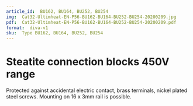```yaml
---
article_id:  BU162, BU164, BU252, BU254
img:  Cat32-Ultimheat-EN-P56-BU162-BU164-BU252-BU254-20200209.jpg
pdf:  Cat32-Ultimheat-EN-P56-BU162-BU164-BU252-BU254-20200209.pdf
format:  diva-v1
sku:  Type BU162, BU164, BU252, BU254
---
```

# Steatite connection blocks 450V range

Protected against accidental electric contact, brass terminals, 
nickel plated steel screws. Mounting on 16 x 3mm rail is possible.  

